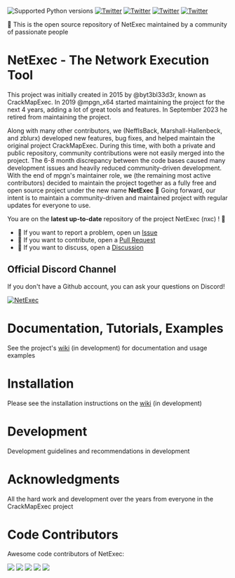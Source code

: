 ![Supported Python versions](https://img.shields.io/badge/python-3.7+-blue.svg)
[![Twitter](https://img.shields.io/twitter/follow/al3xn3ff?label=al3x_n3ff&style=social)](https://twitter.com/intent/follow?screen_name=al3x_n3ff)
[![Twitter](https://img.shields.io/twitter/follow/_zblurx?label=_zblurx&style=social)](https://twitter.com/intent/follow?screen_name=_zblurx)
[![Twitter](https://img.shields.io/twitter/follow/MJHallenbeck?label=MJHallenbeck&style=social)](https://twitter.com/intent/follow?screen_name=MJHallenbeck)
[![Twitter](https://img.shields.io/twitter/follow/mpgn_x64?label=mpgn_x64&style=social)](https://twitter.com/intent/follow?screen_name=mpgn_x64)


🚩 This is the open source repository of NetExec maintained by a community of passionate people
# NetExec - The Network Execution Tool

This project was initially created in 2015 by @byt3bl33d3r, known as CrackMapExec. In 2019 @mpgn_x64 started maintaining the project for the next 4 years, adding a lot of great tools and features. In September 2023 he retired from maintaining the project.

Along with many other contributors, we (NeffIsBack, Marshall-Hallenbeck, and zblurx) developed new features, bug fixes, and helped maintain the original project CrackMapExec.
During this time, with both a private and public repository, community contributions were not easily merged into the project. The 6-8 month discrepancy between the code bases caused many development issues and heavily reduced community-driven development.
With the end of mpgn's maintainer role, we (the remaining most active contributors) decided to maintain the project together as a fully free and open source project under the new name **NetExec** 🚀
Going forward, our intent is to maintain a community-driven and maintained project with regular updates for everyone to use.

<p align="center">
  <!-- placeholder for nxc logo-->
</p>

You are on the **latest up-to-date** repository of the project NetExec (nxc) ! 🎉

- 🚧 If you want to report a problem, open un [Issue](https://github.com/Pennyw0rth/NetExec/issues) 
- 🔀 If you want to contribute, open a [Pull Request](https://github.com/Pennyw0rth/NetExec/pulls)
- 💬 If you want to discuss, open a [Discussion](https://github.com/Pennyw0rth/NetExec/discussions)

## Official Discord Channel

If you don't have a Github account, you can ask your questions on Discord!

[![NetExec](https://discordapp.com/api/guilds/1148685154601160794/widget.png?style=banner3)](https://discord.gg/pjwUTQzg8R)

# Documentation, Tutorials, Examples
See the project's [wiki](https://netexec.wiki/) (in development) for documentation and usage examples

# Installation
Please see the installation instructions on the [wiki](https://netexec.wiki/getting-started/installation) (in development)

# Development
Development guidelines and recommendations in development

# Acknowledgments
All the hard work and development over the years from everyone in the CrackMapExec project

# Code Contributors
Awesome code contributors of NetExec:

[![](https://github.com/mpgn.png?size=50)](https://github.com/mpgn)
[![](https://github.com/Marshall-Hallenbeck.png?size=50)](https://github.com/Marshall-Hallenbeck)
[![](https://github.com/zblurx.png?size=50)](https://github.com/zblurx)
[![](https://github.com/NeffIsBack.png?size=50)](https://github.com/NeffIsBack)
[![](https://github.com/Hackndo.png?size=50)](https://github.com/Hackndo)
